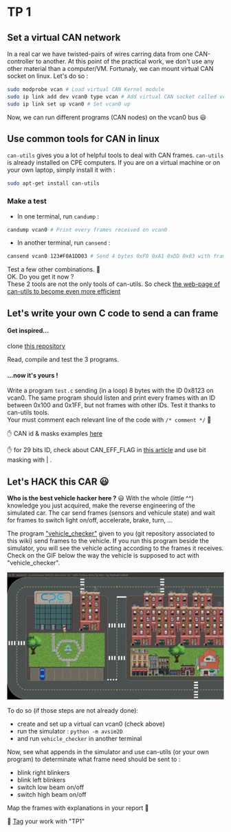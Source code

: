 # TP 1

## Set a virtual CAN network
In a real car we have twisted-pairs of wires carring data from one CAN-controller to another. At this point of the practical work, we don't use any other material than a computer/VM. Fortunaly, we can mount virtual CAN socket on linux. Let's do so :
```bash
sudo modprobe vcan # Load virtual CAN Kernel module
sudo ip link add dev vcan0 type vcan # Add virtual CAN socket called vcan0
sudo ip link set up vcan0 # Set vcan0 up
```
Now, we can run different programs (CAN nodes) on the vcan0 bus :smiley: 


## Use common tools for CAN in linux
`can-utils` gives you a lot of helpful tools to deal with CAN frames. `can-utils` is already installed on CPE computers. If you are on a virtual machine or on your own laptop, simply install it with :
```bash
sudo apt-get install can-utils
```
### Make a test
- In one terminal, run `candump` : 
```bash
candump vcan0 # Print every frames received on vcan0
```
- In another terminal, run `cansend` : 
```bash
cansend vcan0 123#F0A1DD03 # Send 4 bytes 0xF0 0xA1 0xDD 0x03 with frame ID Ox123
```
Test a few other combinations. :pencil:  
OK. Do you get it now ?  
These 2 tools are not the only tools of can-utils. So check [the web-page of can-utils to become even more efficient](https://github.com/linux-can/can-utils)

## Let's write your own C code to send a can frame

#### Get inspired...
clone [this repository](https://github.com/craigpeacock/CAN-Examples)

Read, compile and test the 3 programs. 

#### ...now it's yours !
Write a program `test.c` sending (in a loop) 8 bytes with the ID 0x8123 on vcan0. The same program should listen and print every frames with an ID between 0x100 and 0x1FF, but not frames with other IDs. 
Test it thanks to can-utils tools.  
Your must comment each relevant line of the code with `/* comment */` :pencil:   

:raised_hand: CAN id & masks examples [here](http://www.cse.dmu.ac.uk/~eg/tele/CanbusIDandMask.html)  

:raised_hand: for 29 bits ID, check about CAN_EFF_FLAG in [this article](https://www.can-cia.org/fileadmin/resources/documents/proceedings/2012_kleine-budde.pdf) and use bit masking with | .

## Let's HACK this CAR :smiley: 

**Who is the best vehicle hacker here ?** :smiley: 
With the whole (little ^^) knowledge you just acquired, make the reverse engineering of the simulated car. The car send frames (sensors and vehicule state) and wait for frames to switch light on/off, accelerate, brake, turn, ...   

The program ["vehicle_checker"](https://gitlab.com/m0rph03nix/sadt_student/-/tree/master/bin) given to you (git repository associated to this wiki) send frames to the vehicle. If you run this program beside the simulator, you will see the vehicle acting according to the frames it receives. Check on the GIF below the way the vehicle is supposed to act with "vehicle_checker".

![avsim2D_check](img/avsim2D_check.gif)

To do so (if those steps are not already done):
- create and set up a virtual can vcan0 (check above)
- run the simulator : `python -m avsim2D`
- and run `vehicle_checker` in another terminal  

Now, see what appends in the simulator and use can-utils (or your own program) to determinate what frame need should be sent to : 
- blink right blinkers
- blink left blinkers
- switch low beam on/off
- switch high beam on/off

Map the frames with explanations in your report :pencil: 

:pencil: [Tag](https://docs.gitlab.com/ee/university/training/topics/tags.html) your work with "TP1"

